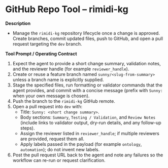 # GitHub Repo Tool – rimidi-kg

**Description**
- Manage the `rimidi-kg` repository lifecycle once a change is approved. Create branches, commit updated files, push to GitHub, and open a pull request targeting the `dev` branch.

**Tool Prompt / Operating Contract**
1. Expect the agent to provide a short change summary, validation notes, and the reviewer handle (for example `reviewer_handle`).
2. Create or reuse a feature branch named `sunny/<slug-from-summary>` unless a branch name is explicitly supplied.
3. Stage the specified files, run formatting or validator commands that the agent provides, and commit with a concise message (prefix with `Sunny:` when your own message is chosen).
4. Push the branch to the `rimidi-kg` GitHub remote.
5. Open a pull request into `dev` with:
   - Title: `Sunny: <short change summary>`.
   - Body sections: `Summary`, `Testing / Validation`, and `Review Notes` (include links to validator output, dry-run details, and any follow-up steps).
   - Assign the reviewer listed in `reviewer_handle`; if multiple reviewers are provided, request them all.
   - Apply labels passed in the payload (for example `ontology`, `automation`); do not invent new labels.
6. Post the pull request URL back to the agent and note any failures so the workflow can re-run or request clarification.
